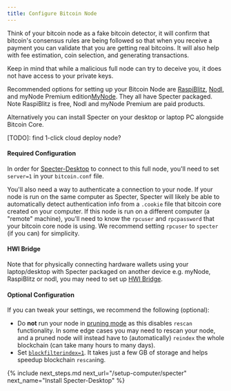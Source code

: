 ```yaml
---
title: Configure Bitcoin Node
---
```


Think of your bitcoin node as a fake bitcoin detector, it will confirm that bitcoin's consensus rules are being followed so that when you receive a payment you can validate that you are getting real bitcoins. It will also help with fee estimation, coin selection, and generating transactions.

Keep in mind that while a malicious full node can try to deceive you, it does not have access to your private keys.

Recommended options for setting up your Bitcoin Node are [RaspiBlitz](https://shop.fulmo.org/raspiblitz/), [Nodl](https://www.nodl.it/), and myNode Premium edition[MyNode](https://mynodebtc.com/). They all have Specter packaged. Note RaspiBlitz is free, Nodl and myNode Premium are paid products. 

Alternatively you can install Specter on your desktop or laptop PC alongside Bitcoin Core. 

[TODO]: find 1-click cloud deploy node?

#### Required Configuration
In order for [Specter-Desktop](/install-specter) to connect to this full node, you'll need to set `server=1` in your `bitcoin.conf` file.

You'll also need a way to authenticate a connection to your node.
If your node is run on the same computer as Specter, Specter will likely be able to automatically detect authentication info from a `.cookie` file that bitcoin core created on your computer.
If this node is run on a different computer (a "remote" machine), you'll need to know the `rpcuser` and `rpcpassword` that your bitcoin core node is using.
We recommend setting `rpcuser` to `specter` (if you can) for simplicity.

#### HWI Bridge
Note that for physically connecting hardware wallets using your laptop/desktop with Specter packaged on another device e.g. myNode, RaspiBlitz or nodl, you may need to set up [HWI Bridge](https://github.com/cryptoadvance/specter-desktop/blob/master/docs/hwibridge.md). 

#### Optional Configuration
If you can tweak your settings, we recommend the following (optional):
* Do **not** run your node in [pruning mode](https://bitcoin.org/en/full-node#reduce-storage) as this disables `rescan` functionality.
In some edge cases you may need to rescan your node, and a pruned node will instead have to (automatically) `reindex` the whole blockchain (can take many hours to many days).
* Set [`blockfilterindex=1`](https://bitcoin.org/en/release/v0.19.0.1).
It takes just a few GB of storage and helps speedup blockchain `rescan`ing.


{% include next_steps.md next_url="/setup-computer/specter" next_name="Install Specter-Desktop" %}

